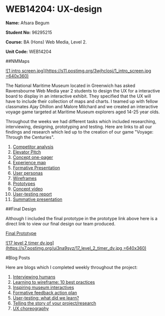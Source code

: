 # WEB14204: UX-design

**Name:** Afsara Begum

**Student No:** 96295215

**Course:** BA (Hons) Web Media, Level 2.

**Unit Code:** WEB14204

##NMMaps


[![1 intro screen.jpg](https://s11.postimg.org/3wjhclosj/1_intro_screen.jpg =640x360)](https://postimg.org/image/hq7u1nhdr/)


The National Maritime Museum located in Greenwich has asked Ravensbourne Web Media year 2 students to design the UX for a interactive board to display in an interactive exhibit. They specified that the UX will have to include their collection of maps and charts. I teamed up with fellow classmates Ajay Dhillon and Malore Milchard and we created an interactive voyage game targeted at Maritime Museum explorers aged 14-25 year olds. 

Throughout the weeks we had different tasks which included researching, interviewing, designing, prototyping and testing. Here are links to all our findings and research which led up to the creation of our game "Voyage: Through the Centuries".

1. [Competitor analysis](https://docs.google.com/a/students.rave.ac.uk/document/d/1Bv6igzCkdYoOO0XFCU6IE4Qh88CdzLRDyCa5tepFx1c/edit?usp=sharing)
2. [Elevator Pitch](https://docs.google.com/a/students.rave.ac.uk/document/d/1lD_9ruakVR5p5Sxy4kjXpG2C20LFTKA0vK38XYKq8iM/edit?usp=sharing)
3. [Concept one-pager](https://drive.google.com/a/students.rave.ac.uk/file/d/0B0og3l7c9_15T3ZxYW5qenE0VXc/view?usp=sharing)
4. [Experience map](https://docs.google.com/a/students.rave.ac.uk/presentation/d/1CtL5lRaSW3RNxVtiC4B7OMnC57Td1ocb3zWQK6VlR80/edit?usp=sharing)
5. [Formative Presentation](https://docs.google.com/a/students.rave.ac.uk/presentation/d/1yGq3Cb5eNKwbVFgrVdxYTGy2kBoTW3yRwhyHAG_qk1U/edit?usp=sharing)
6. [User personas](https://docs.google.com/a/students.rave.ac.uk/document/d/1QeV7lGX2b0An7CpAWhmwzkfC1cKxe0frF4ssgA3e8Cs/edit?usp=sharing)
7. [Wireframes](https://docs.google.com/a/students.rave.ac.uk/presentation/d/1I8OHhCKIDu3jRtUU9bjh4m_2-p9g0GkH2jCEj4ewbW4/edit?usp=sharing) 
8. [Prototypes](https://docs.google.com/a/students.rave.ac.uk/presentation/d/1sF_dgjsGLQ2crJqPmKKt37iNXFjqw60QUKNCObeDxd8/edit?usp=sharing)
9. [Concept video](https://spark.adobe.com/video/RXDMDgF9HW4fg)
10. [User-testing report](https://docs.google.com/a/students.rave.ac.uk/document/d/1aR2LctckTnuVDYbJK-hy-16PxhwzWAO1JiIkGE0hQ7w/edit?usp=sharing)
11. [Summative presentation](https://docs.google.com/a/students.rave.ac.uk/presentation/d/1efUTWvZYxMSzecAY2Ze5VYNy2OdYuKtHATMlpkA3KAs/edit?usp=sharing)

##Final Design

Although I included the final prototype in the prototype link above here is a direct link to view our final design our team produced.

[Final Prototype](https://invis.io/JHATF98A3#/221953939_1_Intro_Screen)

[![17 level 2 timer dv.jpg](https://s7.postimg.org/ui3na9syz/17_level_2_timer_dv.jpg =640x360)](https://postimg.org/image/tftgrqa5j/)


#Blog Posts


Here are blogs which I completed weekly throughout the project:

1. [Interviewing humans](https://medium.com/ux-design-unit/interviewing-humans-review-826f5b22f14f#.5wmwikbj4)
2. [Learning to wireframe: 10 best practices](https://medium.com/ux-design-unit/learning-to-wireframe-4475a3dc9ef7#.kqk0t1i8r)
3. [Inspiring museum interactives](https://medium.com/ux-design-unit/inspiring-museum-interactives-7ad8a529d6cc#.8h2v24xeo)
4. [Formative feedback action plan](https://medium.com/ux-design-unit/formative-feedback-action-plan-f1a15792cbe9#.rqocfj7o6)
5. [User-testing: what did we learn?](https://medium.com/ux-design-unit/user-testing-what-did-we-learn-32a415da5fa6#.r0zxtygjs)
6. [Telling the story of your project/research](https://medium.com/ux-design-unit/telling-the-story-of-your-project-research-db2be073c9b2#.13cneaxi2)
7. [UX choreography](https://medium.com/ux-design-unit/ux-choreography-a9c0f02d9e08#.6ddby3ujb)
